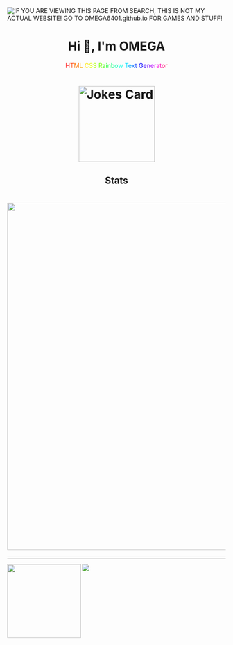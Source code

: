 <img alt="IF YOU ARE VIEWING THIS PAGE FROM SEARCH, THIS IS NOT MY ACTUAL WEBSITE! GO TO OMEGA6401.github.io FOR GAMES AND STUFF!" src="https://readme-typing-svg.herokuapp.com?vCenter=true&lines=Hello!+I+am+ΩMEGA!;Im+a+HTML+Coder;I+love+video+games;">
<h1 align="center">Hi 👋, I'm OMEGA</h1>


  <div class="rainbow-text" style="text-align: center;">
	<span class="block-line"><span><span style="color:#ff0000;">H</span><span style="color:#ff3c00;">T</span><span style="color:#ff7300;">M</span><span style="color:#ffaa00;">L&nbsp;</span></span><span><span style="color:#ffe500;">C</span><span style="color:#e1ff00;">S</span><span style="color:#aaff00;">S&nbsp;</span></span><span><span style="color:#6eff00;">R</span><span style="color:#37ff00;">a</span><span style="color:#00ff00;">i</span><span style="color:#00ff3c;">n</span><span style="color:#00ff73;">b</span><span style="color:#00ffaa;">o</span><span style="color:#00ffe6;">w&nbsp;</span></span><span><span style="color:#00e1ff;">T</span><span style="color:#00a6ff;">e</span><span style="color:#006eff;">x</span><span style="color:#0037ff;">t&nbsp;</span></span><span><span style="color:#0400ff;">G</span><span style="color:#3c00ff;">e</span><span style="color:#7300ff;">n</span><span style="color:#ae00ff;">e</span><span style="color:#e500ff;">r</span><span style="color:#ff00e1;">a</span><span style="color:#ff00aa;">t</span><span style="color:#ff006e;">o</span><span style="color:#ff0037;">r</span></span></span>
</div>

<h1 align="center">
<img height="175" src="https://readme-jokes.vercel.app/api" alt="Jokes Card" />
</h1>


<h2 align="Middle">Stats</h2>

<h1 align="Right">
<img width=800 src="https://github-profile-trophy.vercel.app/?username=OMEGA6401&theme=darkhub&column=8&no-frame=true"/>
</a>
</h1>


---


<div>
  <img height="170" align="left" src="https://github-readme-stats.vercel.app/api?username=OMEGA6401&theme=dark&count_private=true&include_all_commits=true" />
  <img src="https://github-readme-stats.vercel.app/api/top-langs/?username=OMEGA6401&theme=dark&layout=compact" />
</div>

